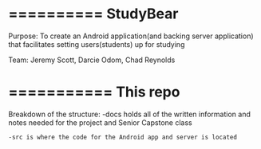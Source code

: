 ==========
StudyBear
==========

Purpose:  To create an Android application(and backing server application) that facilitates setting users(students) up for studying

Team:  Jeremy Scott, Darcie Odom, Chad Reynolds


===========
This repo
===========

Breakdown of the structure: 
	-docs holds all of the written information and notes needed for the project and Senior Capstone class

	-src is where the code for the Android app and server is located